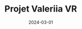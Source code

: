 ---
title: Projet Valeriia VR
date: 2024-03-01
taxonomy: UX.UI DESIGN
slug: valeriia
dividerDate: ........................
dividerTaxonomy: ..................
thumbnail: valeriia/thumbnail.jpg
coverImage: valeriia/thumbnail.jpg
externalLink: https://drive.google.com/drive/u/0/folders/1BpzGFJxc807EmXNu2c4CwTRahNYvBWjA

problematic: "This project was launched by an MMI teacher sudying 'art'ivism'. The goal raise awareness on the condition of ukranian women immigrant in France, in a small exhibition organised by the university. We chose a VR experience to immerse visitors in their eyes."

content:
  titleSection:
    - taxonomy: DEVELOPMENT - UX.DESIGN
    - people: 6
    - duration: 1
  thinkingSection:
    pains:
      - Emotional project that should imprint our message but not exploit Valeriia's pain
      - Never tried VR using Unity + very short project
      - VR can induse motion sickness due to UX, performance and eye sensitivities
    solutions:
      - "Let Valeriia tell her story, and let her approve & narate the experience."
      - Focused a whole day on documentation and question more experience peers.
      - Static scenes <only 360°> + optimize models to keep frame rate above 60fps
  processSection:
    - percent:
      - top:
        - icon: icon-20-percent.svg
        - text: "We interviewed Valeriia. She told us a story that focused on the fear she felt one night for her and her kid, during her journey. We chose the theme of light and darkness. The light of the headlight she saw in the night, the darkness of war and fear and the light of hope."
      - img: valeriia/moodboard.png
    - percent:
      - top:
        - icon: icon-50-percent.svg
        - text: "We established a moodboard, taking into account our limited time, limited expertise in 3D and low performances of the VR headset."
      - img: valeriia/storyboard.jpg
    - percent:
      - top:
        - icon: icon-80-percent.svg 
        - text: "A long phase of building and testing started, building the 4 scenes simontanously going mvp by mvp."
      - img: valeriia/creaprojetVR-min.gif
    - percent:
      - top:
        - icon: icon-100-percent.svg 
        - text: "We finally created a physical installation for the actual exhibition. With big cubes we surrounded the visitor to isolate them and mimic the debris of a bombed city and colored them in bright yellow and black to show our light and darkness message."
      - img: valeriia/MiseenPlaceDecor-min.gif
  gallerySection:
    logo:
    screenCenter: 
      - valeriia/asset_1.jpg
      - valeriia/asset_2.jpg
    screenRight:
      - valeriia/asset_3.jpg
      - valeriia/asset_4.jpg
      - valeriia/asset_5.jpg
      - valeriia/asset_6.jpg
    assets:
 
  learningSection:
            - Setting and working on a new device 
            - Use 3D in a new project with Unity and Blender
            - Create an artistic installation that goes with the experience
            - Use spray paint... ^^

nextProject: papa-s-vanitas/
nextProjectName: Papa's Vanitas
nextProjectthumbnail: papa-s-vanitas/next_image.svg

footer_version: sticky
---